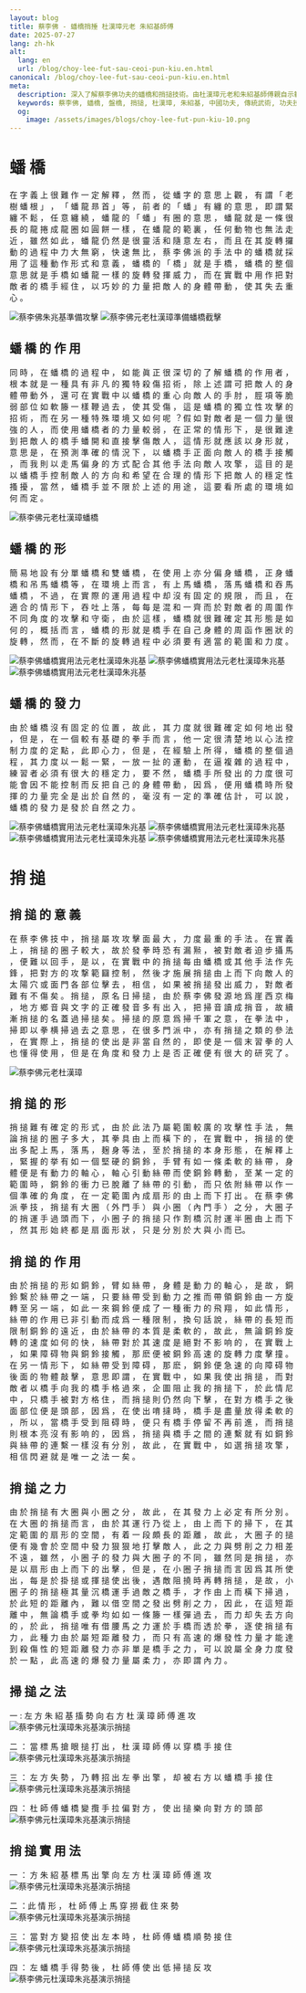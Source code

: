 ```yaml
---
layout: blog
title: 蔡李佛 - 蟠橋捎捶 杜漢璋元⽼ 朱紹基師傅
date: 2025-07-27
lang: zh-hk
alt:
  lang: en
  url: /blog/choy-lee-fut-sau-ceoi-pun-kiu.en.html
canonical: /blog/choy-lee-fut-sau-ceoi-pun-kiu.en.html
meta:
  description: 深入了解蔡李佛功夫的蟠橋和捎搥技術。由杜漢璋元老和朱紹基師傅親自示範，學習傳統中國武術的實戰應用、發力技巧和攻防要訣。
  keywords: 蔡李佛, 蟠橋, 盤橋, 捎搥, 杜漢璋, 朱紹基, 中國功夫, 傳統武術, 功夫技術, 實戰應用, 發力技巧, 攻防要訣, 功夫悉尼, 蔡李佛功夫, 功夫教學, 武術技巧, 功夫歷史, 功夫形式, 蟠橋技術, 捎搥技術, 功夫實戰
  og: 
    image: /assets/images/blogs/choy-lee-fut-pun-kiu-10.png
---
```


# 蟠 橋

在 字 義 上 很 難 作 ⼀ 定 解
釋 ， 然 ⽽ ， 從 蟠 字 的 意 思 上 觀 ， 有 謂 「 ⽼ 樹
蟠 根 」 ， 「 蟠 龍 昻 ⾸ 」 等 ， 前 者 的 「 蟠 」 有
纏 的 意 思 ， 即 謂 緊 纏 不 鬆 ， 任 意 纏 繞 ， 蟠 龍
的 「 蟠 」 有 圈 的 意 思 ， 蟠 龍 就 是 ⼀ 條 很 長 的
龍 捲 成 龍 圈 如 圓 餅 ⼀ 樣 ， 在 蟠 龍 的 範 裏 ，
任 何 動 物 也 無 法 ⾛ 近 ， 雖 然 如 此 ， 蟠 龍 仍 然
是 很 靈 活 和 隨 意 左 右 ， ⽽ 且 在 其 旋 轉 攞 動 的
過 程 中 ⼒ ⼤ 無 窮 ， 快 速 無 比 ， 蔡 李 佛 派 的 ⼿
法 中 的 蟠 橋 就 採 ⽤ 了 這 種 動 作 形 式 和 意 義 ，
蟠 橋 的 「 橋 」 就 是 ⼿ 橋 ， 蟠 橋 的 整 個 意 思 就
是 ⼿ 橋 如 蟠 龍 ⼀ 樣 的 旋 轉 發 揮 威 ⼒ ， ⽽ 在 實
戰 中 ⽤ 作 把 對 敵 者 的 橋 ⼿ 經 住 ， 以 巧 妙 的 ⼒
量 把 敵 ⼈ 的 身 體 帶 動 ， 使 其 失 去 重 ⼼ 。

<img src="/assets/images/blogs/choy-lee-fut-pun-kiu-01.png" alt="蔡李佛朱兆基準備攻擊"  class="max-h-80 mx-auto rounded-lg shadow-lg"/> 
<img src="/assets/images/blogs/choy-lee-fut-pun-kiu-02.png" alt="蔡李佛元⽼杜漢璋準備蟠橋截擊"  class="max-h-80 mx-auto rounded-lg shadow-lg"/>

## 蟠 橋 的 作 ⽤

同 時 ， 在 蟠 橋 的 過 程 中
， 如 能 眞 正 很 深 切 的 了 解 蟠 橋 的 作 ⽤ 者 ， 根
本 就 是 ⼀ 種 具 有 非 凡 的 獨 特 殺 傷 招 術 ， 除 上
述 謂 可 把 敵 ⼈ 的 身 體 帶 動 外 ， 還 可 在 實 戰 中
以 蟠 橋 的 重 ⼼ 向 敵 ⼈ 的 ⼿ 肘 ， 脛 項 等 脆 弱 部
位 如 軟 籐 ⼀ 樣 鞭 過 去 ， 使 其 受 傷 ， 這 是 蟠 橋
的 獨 ⽴ 性 攻 擊 的 招 術 ， ⽽ 在 另 ⼀ 種 特 殊 環 境
又 如 何 呢 ︖ 假 如 對 敵 者 是 ⼀ 個 ⼒ 量 很 強 的 ⼈
， ⽽ 使 ⽤ 蟠 橋 者 的 ⼒ 量 較 弱 ， 在 正 常 的 情 形
下 ， 是 很 難 達 到 把 敵 ⼈ 的 橋 ⼿ 蟠 開 和 直 接 擊
傷 敵 ⼈ ， 這 情 形 就 應 該 以 身 形 就 ， 意 思 是
， 在 預 測 準 確 的 情 況 下 ， 以 蟠 橋 ⼿ 正 ⾯ 向 敵
⼈ 的 橋 ⼿ 接 觸 ， ⽽ 我 則 以 ⾛ ⾺ 偏 身 的 ⽅ 式 配
合 其 他 ⼿ 法 向 敵 ⼈ 攻 擎 ， 這 ⽬ 的 是 以 蟠 橋 ⼿
控 制 敵 ⼈ 的 ⽅ 向 和 希 望 在 合 理 的 情 形 下 把 敵
⼈ 的 穩 定 性 搔 擾 ， 當 然 ， 蟠 橋 ⼿ 並 不 限 於 上
述 的 ⽤ 途 ， 這 要 看 所 處 的 環 境 如 何 ⽽ 定 。

<img src="/assets/images/blogs/choy-lee-fut-pun-kiu-06.png" alt="蔡李佛元⽼杜漢璋蟠橋"  class="max-h-80 mx-auto rounded-lg shadow-lg"/> 

## 蟠 橋 的 形

簡 易 地 設 有 分 單 蟠 橋 和 雙
蟠 橋 ， 在 使 ⽤ 上 亦 分 偏 身 蟠 橋 ， 正 身 蟠 橋 和
吊 ⾺ 蟠 橋 等 ， 在 環 境 上 ⽽ ⾔ ， 有 上 ⾺ 蟠 橋 ，
落 ⾺ 蟠 橋 和 吞 ⾺ 蟠 橋 ， 不 過 ， 在 實 際 的 運 ⽤
過 程 中 却 沒 有 固 定 的 規 限 ， ⽽ 且 ， 在 適 合 的
情 形 下 ， 吞 吐 上 落 ， 每 每 是 混 和 ⼀ 齊 ⽽ 於 對
敵 者 的 周 圍 作 不 同 角 度 的 攻 擊 和 守 衛 ， 由 於
這 樣 ， 蟠 橋 就 很 難 確 定 其 形 態 是 如 何 的 ， 概
括 ⽽ ⾔ ， 蟠 橋 的 形 就 是 橋 ⼿ 在 ⾃ ⼰ 身 體 的 周
函 作 圈 狀 的 旋 轉 ， 然 ⽽ ， 在 不 斷 的 旋 轉 過 程
中 必 須 要 有 適 當 的 範 圍 和 ⼒ 度 。

<img src="/assets/images/blogs/choy-lee-fut-pun-kiu-03.png" alt="蔡李佛蟠橋實⽤法元⽼杜漢璋朱兆基"  class="max-h-80 mx-auto rounded-lg shadow-lg"/> 
<img src="/assets/images/blogs/choy-lee-fut-pun-kiu-04.png" alt="蔡李佛蟠橋實⽤法元⽼杜漢璋朱兆基"  class="max-h-80 mx-auto rounded-lg shadow-lg"/> 
<img src="/assets/images/blogs/choy-lee-fut-pun-kiu-05.png" alt="蔡李佛蟠橋實⽤法元⽼杜漢璋朱兆基"  class="max-h-80 mx-auto rounded-lg shadow-lg"/> 

## 蟠 橋 的 發 ⼒

由 於 蟠 橋  沒 有 固 定 的 位
置 ， 故 此 ， 其 ⼒ 度 就 很 難 確 定 如 何 地 出 發 ，
但 是 ， 在 ⼀ 個 較 有 基 礎 的 拳 ⼿ ⽽ ⾔ ， 他 ⼀ 定
很 清 楚 地 以 ⼼ 法 控 制 ⼒ 度 的 定 點 ， 此 即 ⼼ ⼒
， 但 是 ， 在 經 驗 上 所 得 ， 蟠 橋 的 整 個 過 程 ，
其 ⼒ 度 以 ⼀ 鬆 ⼀ 緊 ， ⼀ 放 ⼀ 扯 的 運 動 ， 在 逼
複 雜 的 過 程 中 ， 練 習 者 必 須 有 很 ⼤ 的 穩 定 ⼒
， 要 不 然 ， 蟠 橋 ⼿ 所 發 出 的 ⼒ 度 很 可 能 會 因
不 能 控 制 ⽽ 反 把 ⾃ ⼰ 的 身 體 帶 動 ， 因 爲 ， 便
⽤ 蟠 橋 時 所 發 揮 的 ⼒ 量 完 全 是 出 於 ⾃ 然 的 ，
毫 沒 有 ⼀ 定 的 準 確 估 計 ， 可 以 說 ， 蟠 橋 的 發
⼒ 是 發 於 ⾃ 然 之 ⼒ 。

<img src="/assets/images/blogs/choy-lee-fut-pun-kiu-07.png" alt="蔡李佛蟠橋實⽤法元⽼杜漢璋朱兆基"  class="max-h-80 mx-auto rounded-lg shadow-lg"/> 
<img src="/assets/images/blogs/choy-lee-fut-pun-kiu-08.png" alt="蔡李佛蟠橋實⽤法元⽼杜漢璋朱兆基"  class="max-h-80 mx-auto rounded-lg shadow-lg"/> 
<img src="/assets/images/blogs/choy-lee-fut-pun-kiu-09.png" alt="蔡李佛蟠橋實⽤法元⽼杜漢璋朱兆基"  class="max-h-80 mx-auto rounded-lg shadow-lg"/> 
<img src="/assets/images/blogs/choy-lee-fut-pun-kiu-10.png" alt="蔡李佛蟠橋實⽤法元⽼杜漢璋朱兆基"  class="max-h-80 mx-auto rounded-lg shadow-lg"/> 

# 捎 搥

## 捎 搥 的 意 義

在 蔡 李 佛 技 中 ， 捎 搥 屬 攻
攻 擊 ⾯ 最 ⼤ ， ⼒ 度 最 重 的 ⼿ 法 。 在 實 義 上 ， 捎
搥 的 圈 ⼦ 較 ⼤ ， 故 於 發 拳 時 恐 有 漏 㸃 ， 被 對
敵 者 迫 步 攝 ⾺ ， 便 難 以 回 ⼿ ， 是 以 ， 在 實 戰
中 的 捎 搥 每 由 蟠 橋 或 其 他 ⼿ 法 作 先 鋒 ， 把 對
⽅ 的 攻 撃 範 圝 控 制 ， 然 後 才 施 展 捎 搥 由 上 ⽽
下 向 敵 ⼈ 的 太 陽 穴 或 ⾯ ⾨ 各 部 位 擊 去 ， 相 信
， 如 果 被 捎 搥 發 出 威 ⼒ ， 對 敵 者 難 有 不 傷 矣
。 捎 搥 ， 原 名 ⽇ 掃 搥 ， 由 於 蔡 李 佛 發 源 地 爲
崖 西 京 梅 ， 地 ⽅ 鄉 ⾳ 與 ⽂ 字 的 正 確 發 ⾳ 多 有
出 入 ， 把 掃 ⾳ 讀 成 捎 ⾳ ， 故 續 漸 捎 搥 的 名 蓋
過 掃 搥 矣 。 掃 搥 的 原 意 爲 掃 千 軍 之 意 ， 在 拳
法 中 ， 掃 即 以 拳 横 掃 過 去 之 意 思 ， 在 很 多 ⾨
派 中 ， 亦 有 捎 搥 之 類 的 參 法 ， 在 實 際 上 ， 捎
搥 的 使 出 是 非 當 ⾃ 然 的 ， 即 使 是 ⼀ 個 末 習 拳
的 ⼈ 也 懂 得 使 ⽤ ， 但 是 在 角 度 和 發 ⼒ 上 是 否
正 確 便 有 很 ⼤ 的 研 究 了 。

<img src="/assets/images/blogs/choy-lee-fut-sau-ceoi-01.png" alt="蔡李佛元⽼杜漢璋"  class="max-h-80 mx-auto rounded-lg shadow-lg"/>

## 捎 搥 的 形

 捎 搥 難 有 確 定 的 形 式 ， 由 於
此 法 乃 屬 範 圍 較 廣 的 攻 擊 性 ⼿ 法 ， 無 論 捎 搥
的 圈 ⼦ 多 ⼤ ， 其 拳 具 由 上 ⽽ 橫 下 的 ， 在 實 戰
中 ， 捎 搥 的 使 出 多 配 上 ⾺ ， 落 ⾺ ， 麹 身 等 法
， 至 於 捎 搥 的 本 身 形 態 ， 在 解 釋 上 ， 緊 握 的
挙 有 如 ⼀ 個 堅 硬 的 銅 鈴 ， ⼿ 臂 有 如 ⼀ 條 柔 軟
的 絲 帶 ， 身 體 便 是 有 動 ⼒ 的 軸 ⼼ ， 軸 ⼼ 引 動
絲 帶 ⽽ 使 銅 鈴 轉 動 ， 至 某 ⼀ 定 的 範 圍 時 ， 銅
鈴 的 衝 ⼒ 已 脫 離 了 絲 帶 的 引 動 ， ⽽ 只 依 附 絲
帶 以 作 ⼀ 個 準 確 的 角 度 ， 在 ⼀ 定 範 圍 內 成 扇
形 的 由 上 ⽽ 下 打 出 。 在 蔡 李 佛 派 拳 技 ， 捎 搥
有 ⼤ 圈 （ 外 ⾨ ⼿ ） 與 ⼩ 圈 （ 內 ⾨ ⼿ ） 之 分 ，
⼤ 圈 ⼦ 的 捎 運 ⼿ 過 頭 ⽽ 下 ， ⼩ 圈 ⼦ 的 捎 搥
只 作 割 橋 沉 肘 運 半 圈 由 上 ⽽ 下 ， 然 其 形 始 終
都 是 扇 ⾯ 形 狀 ， 只 是 分 別 於 ⼤ 與 ⼩ ⽽ 已。

## 捎 搥 的 作 ⽤

 由 於 捎 搥 的 形 如 銅 鈴 ， 臂 如
絲 帶 ， 身 體 是 動 ⼒ 的 軸 ⼼ ， 是 故 ， 銅 鈴 繫 於
絲 帶 之 ⼀ 端 ， 只 要 絲 帶 受 到 動 ⼒ 之 推 ⽽ 帶 領
銅 鈴 由 ⼀ ⽅ 旋 轉 至 另 ⼀ 端 ， 如 此 ⼀ 來 鋼 鈴 便
成 了 ⼀ 種 衝 ⼒ 的 ⾶ 翔 ， 如 此 情 形 ， 絲 帶 的 作
⽤ 已 非 引 動 ⽽ 成 爲 ⼀ 種 限 制 ， 換 句 話 說 ， 絲
帶 的 長 短 ⽽ 限 制 銅 鈴 的 遠 近 ， 由 於 絲 帶 的 本
質 是 柔 軟 的 ， 故 此 ， 無 論 銅 鈴 旋 轉 的 速 度 如
何 的 快 ， 絲 帶 對 於 其 速 度 是 絕 對 不 影 响 的 ，
在 實 戰 上 ， 如 果 障 碍 物 與 銅 鈴 接 觸 ， 那 麽 便
被 銅 鈴 ⾼ 速 的 旋 轉 ⼒ 度 擊 撞 。 在 另 ⼀ 情 形 下
， 如 絲 帶 受 到 障 碍 ， 那 麽 ， 銅 鈴 便 急 速 的 向
障 碍 物 後 ⾯ 的 物 體 敲 擊 ， 意 思 即 謂 ， 在 實 戰
中 ， 如 果 我 使 出 捎 搥 ， ⽽ 對 敵 者 以 橋 ⼿ 向 我
的 橋 ⼿ 格 過 來 ， 企 圖 阻 ⽌ 我 的 捎 搥 下 ， 於 此
情 尼 中 ， 只 橋 ⼿ 被 對 ⽅ 格 住 ， ⽽ 捎 搥 則 仍 然
向 下 擊 ， 在 對 ⽅ 橋 ⼿ 之 後 ⾯ 部 位 便 是 頭 部 ，
因 爲 ， 在 使 出 唷 撻 時 ， 橋 ⼿ 是 盡 量 放 得 柔 軟
的 ， 所 以 ， 當 橋 ⼿ 受 到 阻 碍 時 ， 便 只 有 橋 ⼿
停 留 不 再 前 進 ， ⽽ 捎 搥 則 根 本 亮 沒 有 影 响 的
， 因 爲 ， 捎 搥 與 橋 ⼿ 之 間 的 連 繫 就 有 如 銅 鈴
與 絲 帶 的 連 繫 ⼀ 樣 沒 有 分 別 ， 故 此 ， 在 實 戰
中 ， 如 選 捎 搥 攻 擎 ， 相 信 閃 避 就 是 唯 ⼀ 之 法 ⼀
矣 。

## 捎 搥 之 ⼒

 由 於 捎 搥 有 ⼤ 圈 與 ⼩ 圈 之 分
， 故 此 ， 在 其 發 ⼒ 上 必 定 有 所 分 別 。 在 ⼤ 圈
的 捎 搥 ⽽ ⾔ ， 由 於 其 運 ⾏ 乃 從 上 ， 由 上 ⽽ 下
的 掃 下 ， 在 其 定 範 圍 的 扇 形 的 空 間 ， 有 着 ⼀
段 頗 長 的 距 離 ， 故 此 ， ⼤ 圈 ⼦ 的 搥 便 有 幾
會 於 空 間 中 發 ⼒ 狠 狠 地 打 擊 敵 ⼈ ， 此 之 ⼒ 與
劈 削 之 ⼒ 相 差 不 遠 ， 雖 然 ， ⼩ 圈 ⼦ 的 發 ⼒ 與
⼤ 圈 ⼦ 的 不 同 ， 雖 然 同 是 捎 搥 ， 亦 是 以 扇 形
由 上 ⽽ 下 的 出 擊 ， 但 是 ， 在 ⼩ 圈 ⼦ 捎 搥 ⽽ ⾔
因 爲 其 所 使 出 ， 每 是 於 掛 搥 或 揮 搥 使 出 後
， 遇 敵 阻 撓 時 再 轉 捎 搥 ， 是 故 ， ⼩ 圈 ⼦ 的 捎
搥 極 其 量 沉 橋 運 ⼿ 過 敵 之 橋 ⼿ ， 才 作 由 上 ⽽
橫 下 掃 過 ， 於 此 短 的 距 離 內 ， 難 以 借 空 間 之
發 出 劈 削 之 ⼒ ， 因 此 ， 在 這 短 距 離 中 ， 無 論
橋 ⼿ 或 拳 均 如 如 ⼀ 條 籐 ⼀ 樣 彈 過 去 ， ⽽ ⼒
却 失 去 ⽅ 向 的 ， 於 此 ， 捎 搥 唯 有 借 腰 ⾺ 之 ⼒
運 於 ⼿ 橋 ⽽ 透 於 拳 ， 逐 使 捎 搥 有 ⼒ ， 此 種 ⼒
由 於 屬 短 距 離 發 ⼒ ， ⽽ 只 有 ⾼ 速 的 爆 發 性 ⼒
量 才 能 達 到 殺 傷 性 的 短 距 離 發 ⼒ 亦 非 單 是 橋
⼿ 之 ⼒ ， 可 以 說 屬 全 身 ⼒ 度 發 於 ⼀ 點 ， 此 ⾼
速 的 爆 發 ⼒ 量 屬 柔 ⼒ ， 亦 即 謂 內 ⼒ 。

## 掃 搥 之 法

一 : 左 方 朱 紹 基 搐 勢 向 右 ⽅ 杜 漢 璋 師 傅 進 攻 <img src="/assets/images/blogs/choy-lee-fut-sau-ceoi-04.png" alt="蔡李佛元杜漢璋朱兆基演示捎搥"  class="max-h-80 mx-auto rounded-lg shadow-lg"/>

二 ： 當 標 ⾺ 搶 眼 搥 打 出 ， 杜 漢 璋 師 傅 以 穿 橋 ⼿ 接 住
<img src="/assets/images/blogs/choy-lee-fut-sau-ceoi-05.png" alt="蔡李佛元杜漢璋朱兆基演示捎搥"  class="max-h-80 mx-auto rounded-lg shadow-lg"/>

三 ： 左 ⽅ 失 勢 ， 乃 轉 招 出 左 拳 出 擎 ， 却 被 右 ⽅ 以 蟠 橋 ⼿ 接 住
<img src="/assets/images/blogs/choy-lee-fut-sau-ceoi-06.png" alt="蔡李佛元杜漢璋朱兆基演示捎搥"  class="max-h-80 mx-auto rounded-lg shadow-lg"/>

四 ： 杜 師 傅 蟠 橋 變 攬 ⼿ 拉 偏 對 ⽅ ， 使 出 搥 樂 向 對 ⽅ 的 頭 部
<img src="/assets/images/blogs/choy-lee-fut-sau-ceoi-07.png" alt="蔡李佛元杜漢璋朱兆基演示捎搥"  class="max-h-80 mx-auto rounded-lg shadow-lg"/>

## 捎 搥 實 ⽤ 法

⼀ ： ⽅ 朱 紹 基 標 ⾺ 出 擎 向 左 ⽅ 杜 漢 璋 師 傅 進 攻
<img src="/assets/images/blogs/choy-lee-fut-sau-ceoi-08.png" alt="蔡李佛元杜漢璋朱兆基演示捎搥"  class="max-h-80 mx-auto rounded-lg shadow-lg"/>

二 ：此 情 形 ， 杜 師 傅 上 ⾺ 穿 撈 截 住 來 勢
<img src="/assets/images/blogs/choy-lee-fut-sau-ceoi-09.png" alt="蔡李佛元杜漢璋朱兆基演示捎搥"  class="max-h-80 mx-auto rounded-lg shadow-lg"/>

三 ： 當 對 ⽅ 變 招 使 出 左 本 時 ， 杜 師 傅 蟠 橋 順 勢 接 住
<img src="/assets/images/blogs/choy-lee-fut-sau-ceoi-10.png" alt="蔡李佛元杜漢璋朱兆基演示捎搥"  class="max-h-80 mx-auto rounded-lg shadow-lg"/>

四 ： 左 蟠 橋 ⼿ 得 勢 後 ， 杜 師 傅 使 出 低 掃 搥 反 攻 
<img src="/assets/images/blogs/choy-lee-fut-sau-ceoi-11.png" alt="蔡李佛元杜漢璋朱兆基演示捎搥"  class="max-h-80 mx-auto rounded-lg shadow-lg"/>